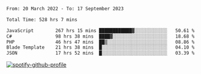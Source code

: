 <!--START_SECTION:waka-->

```txt
From: 20 March 2022 - To: 17 September 2023

Total Time: 528 hrs 7 mins

JavaScript        267 hrs 15 mins ████████████▓░░░░░░░░░░░░   50.61 %
C#                98 hrs 38 mins  ████▓░░░░░░░░░░░░░░░░░░░░   18.68 %
PHP               46 hrs 47 mins  ██▒░░░░░░░░░░░░░░░░░░░░░░   08.86 %
Blade Template    21 hrs 38 mins  █░░░░░░░░░░░░░░░░░░░░░░░░   04.10 %
JSON              17 hrs 52 mins  █░░░░░░░░░░░░░░░░░░░░░░░░   03.39 %
```

<!--END_SECTION:waka-->
[![spotify-github-profile](https://spotify-github-profile.vercel.app/api/view?uid=c00zprrvy9xiloa9qnco3hmng&cover_image=true&theme=novatorem&show_offline=false&background_color=121212&bar_color=53b14f&bar_color_cover=false)](https://spotify-github-profile.vercel.app/api/view?uid=c00zprrvy9xiloa9qnco3hmng&redirect=true)



